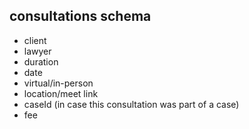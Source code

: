 ## consultations schema

- client
- lawyer
- duration
- date
- virtual/in-person
- location/meet link
- caseId (in case this consultation was part of a case)
- fee
